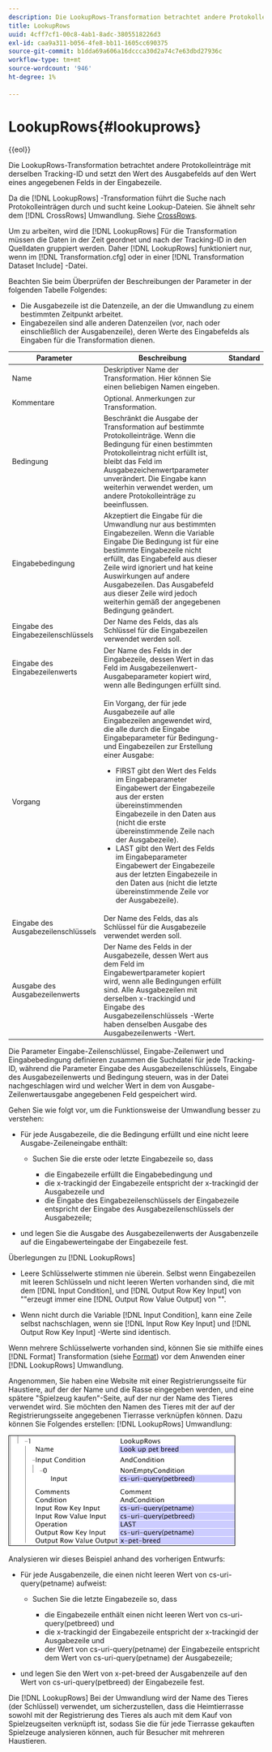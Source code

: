 ```yaml
---
description: Die LookupRows-Transformation betrachtet andere Protokolleinträge mit derselben Tracking-ID und setzt den Wert des Ausgabefelds auf den Wert eines angegebenen Felds in der Eingabezeile.
title: LookupRows
uuid: 4cff7cf1-00c8-4ab1-8adc-3805518226d3
exl-id: caa9a311-b056-4fe8-bb11-1605cc690375
source-git-commit: b1dda69a606a16dccca30d2a74c7e63dbd27936c
workflow-type: tm+mt
source-wordcount: '946'
ht-degree: 1%

---
```


# LookupRows{#lookuprows}

{{eol}}

Die LookupRows-Transformation betrachtet andere Protokolleinträge mit derselben Tracking-ID und setzt den Wert des Ausgabefelds auf den Wert eines angegebenen Felds in der Eingabezeile.

Da die [!DNL LookupRows] -Transformation führt die Suche nach Protokolleinträgen durch und sucht keine Lookup-Dateien. Sie ähnelt sehr dem [!DNL CrossRows] Umwandlung. Siehe [CrossRows](../../../../../home/c-dataset-const-proc/c-data-trans/c-transf-types/c-standard-transf/c-crossrows.md#concept-fcace08804f54db397ed631cc13ff4f2).

Um zu arbeiten, wird die [!DNL LookupRows] Für die Transformation müssen die Daten in der Zeit geordnet und nach der Tracking-ID in den Quelldaten gruppiert werden. Daher [!DNL LookupRows] funktioniert nur, wenn im [!DNL Transformation.cfg] oder in einer [!DNL Transformation Dataset Include] -Datei.

Beachten Sie beim Überprüfen der Beschreibungen der Parameter in der folgenden Tabelle Folgendes:

* Die Ausgabezeile ist die Datenzeile, an der die Umwandlung zu einem bestimmten Zeitpunkt arbeitet.
* Eingabezeilen sind alle anderen Datenzeilen (vor, nach oder einschließlich der Ausgabenzeile), deren Werte des Eingabefelds als Eingaben für die Transformation dienen.

<table id="table_AB68A89ECD5C45F39B8433F994BBD7D8"> 
 <thead> 
  <tr> 
   <th colname="col1" class="entry"> Parameter </th> 
   <th colname="col2" class="entry"> Beschreibung </th> 
   <th colname="col3" class="entry"> Standard </th> 
  </tr> 
 </thead>
 <tbody> 
  <tr> 
   <td colname="col1"> Name </td> 
   <td colname="col2"> Deskriptiver Name der Transformation. Hier können Sie einen beliebigen Namen eingeben. </td> 
   <td colname="col3"> </td> 
  </tr> 
  <tr> 
   <td colname="col1"> Kommentare </td> 
   <td colname="col2"> Optional. Anmerkungen zur Transformation. </td> 
   <td colname="col3"> </td> 
  </tr> 
  <tr> 
   <td colname="col1"> Bedingung </td> 
   <td colname="col2"> Beschränkt die Ausgabe der Transformation auf bestimmte Protokolleinträge. Wenn die Bedingung für einen bestimmten Protokolleintrag nicht erfüllt ist, bleibt das Feld im Ausgabezeichenwertparameter unverändert. Die Eingabe kann weiterhin verwendet werden, um andere Protokolleinträge zu beeinflussen. </td> 
   <td colname="col3"> </td> 
  </tr> 
  <tr> 
   <td colname="col1"> Eingabebedingung </td> 
   <td colname="col2">Akzeptiert die Eingabe für die Umwandlung nur aus bestimmten Eingabezeilen. Wenn die Variable <span class="wintitle"> Eingabe</span> Die Bedingung ist für eine bestimmte Eingabezeile nicht erfüllt, das Eingabefeld aus dieser Zeile wird ignoriert und hat keine Auswirkungen auf andere Ausgabezeilen. Das Ausgabefeld aus dieser Zeile wird jedoch weiterhin gemäß der angegebenen Bedingung geändert. </td> 
   <td colname="col3"> </td> 
  </tr> 
  <tr> 
   <td colname="col1"> Eingabe des Eingabezeilenschlüssels </td> 
   <td colname="col2"> Der Name des Felds, das als Schlüssel für die Eingabezeilen verwendet werden soll. </td> 
   <td colname="col3"> </td> 
  </tr> 
  <tr> 
   <td colname="col1"> Eingabe des Eingabezeilenwerts </td> 
   <td colname="col2"> Der Name des Felds in der Eingabezeile, dessen Wert in das Feld im Ausgabezeilenwert-Ausgabeparameter kopiert wird, wenn alle Bedingungen erfüllt sind. </td> 
   <td colname="col3"> </td> 
  </tr> 
  <tr> 
   <td colname="col1"> Vorgang </td> 
   <td colname="col2"> <p>Ein Vorgang, der für jede Ausgabezeile auf alle Eingabezeilen angewendet wird, die alle durch die <span class="wintitle"> Eingabe</span> Eingabeparameter für Bedingung- und Eingabezeilen zur Erstellung einer Ausgabe: 
     <ul id="ul_16FB152CB558497794DDED72A2F05CDD"> 
      <li id="li_22DA9F814E4E42D0B21E90B63A2A7A0E"> FIRST gibt den Wert des Felds im Eingabeparameter Eingabewert der Eingabezeile aus der ersten übereinstimmenden Eingabezeile in den Daten aus (nicht die erste übereinstimmende Zeile nach der Ausgabezeile). </li> 
      <li id="li_45E00C3DE0494A1CB5C09B942088F161"> LAST gibt den Wert des Felds im Eingabeparameter Eingabewert der Eingabezeile aus der letzten Eingabezeile in den Daten aus (nicht die letzte übereinstimmende Zeile vor der Ausgabezeile). </li> 
     </ul> </p> </td> 
   <td colname="col3"> </td> 
  </tr> 
  <tr> 
   <td colname="col1"> Eingabe des Ausgabezeilenschlüssels </td> 
   <td colname="col2"> Der Name des Felds, das als Schlüssel für die Ausgabezeile verwendet werden soll. </td> 
   <td colname="col3"> </td> 
  </tr> 
  <tr> 
   <td colname="col1"> Ausgabe des Ausgabezeilenwerts </td> 
   <td colname="col2">Der Name des Felds in der Ausgabezeile, dessen Wert aus dem Feld im Eingabewertparameter kopiert wird, wenn alle Bedingungen erfüllt sind. Alle Ausgabezeilen mit derselben x-trackingid und <span class="wintitle"> Eingabe des Ausgabezeilenschlüssels </span>-Werte haben denselben <span class="wintitle"> Ausgabe des Ausgabezeilenwerts</span> -Wert. </td> 
   <td colname="col3"> </td> 
  </tr> 
 </tbody> 
</table>

Die Parameter Eingabe-Zeilenschlüssel, Eingabe-Zeilenwert und Eingabebedingung definieren zusammen die Suchdatei für jede Tracking-ID, während die Parameter Eingabe des Ausgabezeilenschlüssels, Eingabe des Ausgabezeilenwerts und Bedingung steuern, was in der Datei nachgeschlagen wird und welcher Wert in dem von Ausgabe-Zeilenwertausgabe angegebenen Feld gespeichert wird.

Gehen Sie wie folgt vor, um die Funktionsweise der Umwandlung besser zu verstehen:

* Für jede Ausgabezeile, die die Bedingung erfüllt und eine nicht leere Ausgabe-Zeileneingabe enthält:

   * Suchen Sie die erste oder letzte Eingabezeile so, dass

      * die Eingabezeile erfüllt die Eingabebedingung und
      * die x-trackingid der Eingabezeile entspricht der x-trackingid der Ausgabezeile und
      * die Eingabe des Eingabezeilenschlüssels der Eingabezeile entspricht der Eingabe des Ausgabezeilenschlüssels der Ausgabezeile;

* und legen Sie die Ausgabe des Ausgabezeilenwerts der Ausgabenzeile auf die Eingabewerteingabe der Eingabezeile fest.

Überlegungen zu [!DNL LookupRows]

* Leere Schlüsselwerte stimmen nie überein. Selbst wenn Eingabezeilen mit leeren Schlüsseln und nicht leeren Werten vorhanden sind, die mit dem [!DNL Input Condition], und [!DNL Output Row Key Input] von &quot;&quot;erzeugt immer eine [!DNL Output Row Value Output] von &quot;&quot;.

* Wenn nicht durch die Variable [!DNL Input Condition], kann eine Zeile selbst nachschlagen, wenn sie [!DNL Input Row Key Input] und [!DNL Output Row Key Input] -Werte sind identisch.

Wenn mehrere Schlüsselwerte vorhanden sind, können Sie sie mithilfe eines [!DNL Format] Transformation (siehe [Format](../../../../../home/c-dataset-const-proc/c-data-trans/c-transf-types/c-standard-transf/c-format.md#concept-3de04869181e4694ab072b092186684b)) vor dem Anwenden einer [!DNL LookupRows] Umwandlung.

Angenommen, Sie haben eine Website mit einer Registrierungsseite für Haustiere, auf der der Name und die Rasse eingegeben werden, und eine spätere &quot;Spielzeug kaufen&quot;-Seite, auf der nur der Name des Tieres verwendet wird. Sie möchten den Namen des Tieres mit der auf der Registrierungsseite angegebenen Tierrasse verknüpfen können. Dazu können Sie Folgendes erstellen: [!DNL LookupRows] Umwandlung:

![](assets/cfg_TransformationType_LookupRows.png)

Analysieren wir dieses Beispiel anhand des vorherigen Entwurfs:

* Für jede Ausgabenzeile, die einen nicht leeren Wert von cs-uri-query(petname) aufweist:

   * Suchen Sie die letzte Eingabezeile so, dass

      * die Eingabezeile enthält einen nicht leeren Wert von cs-uri-query(petbreed) und
      * die x-trackingid der Eingabezeile entspricht der x-trackingid der Ausgabezeile und
      * der Wert von cs-uri-query(petname) der Eingabezeile entspricht dem Wert von cs-uri-query(petname) der Ausgabezeile;

* und legen Sie den Wert von x-pet-breed der Ausgabenzeile auf den Wert von cs-uri-query(petbreed) der Eingabezeile fest.

Die [!DNL LookupRows] Bei der Umwandlung wird der Name des Tieres (der Schlüssel) verwendet, um sicherzustellen, dass die Heimtierrasse sowohl mit der Registrierung des Tieres als auch mit dem Kauf von Spielzeugseiten verknüpft ist, sodass Sie die für jede Tierrasse gekauften Spielzeuge analysieren können, auch für Besucher mit mehreren Haustieren.
